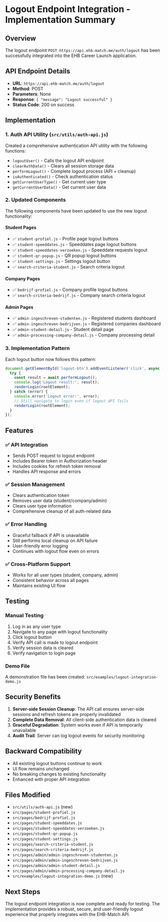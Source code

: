# Logout Endpoint Integration - Implementation Summary

## Overview

The logout endpoint `POST https://api.ehb-match.me/auth/logout` has been successfully integrated into the EHB Career Launch application.

## API Endpoint Details

- **URL**: `https://api.ehb-match.me/auth/logout`
- **Method**: POST
- **Parameters**: None
- **Response**: `{ "message": "Logout successful" }`
- **Status Code**: 200 on success

## Implementation

### 1. Auth API Utility (`src/utils/auth-api.js`)

Created a comprehensive authentication API utility with the following functions:

- `logoutUser()` - Calls the logout API endpoint
- `clearAuthData()` - Clears all session storage data
- `performLogout()` - Complete logout process (API + cleanup)
- `isAuthenticated()` - Check authentication status
- `getCurrentUserType()` - Get current user type
- `getCurrentUserData()` - Get current user data

### 2. Updated Components

The following components have been updated to use the new logout functionality:

#### Student Pages

- ✅ `student-profiel.js` - Profile page logout buttons
- ✅ `student-speeddates.js` - Speeddates page logout buttons
- ✅ `student-speeddates-verzoeken.js` - Speeddate requests logout
- ✅ `student-qr-popup.js` - QR popup logout buttons
- ✅ `student-settings.js` - Settings logout button
- ✅ `search-criteria-student.js` - Search criteria logout

#### Company Pages

- ✅ `bedrijf-profiel.js` - Company profile logout buttons
- ✅ `search-criteria-bedrijf.js` - Company search criteria logout

#### Admin Pages

- ✅ `admin-ingeschreven-studenten.js` - Registered students dashboard
- ✅ `admin-ingeschreven-bedrijven.js` - Registered companies dashboard
- ✅ `admin-student-detail.js` - Student detail page
- ✅ `admin-processing-company-detail.js` - Company processing detail

### 3. Implementation Pattern

Each logout button now follows this pattern:

```javascript
document.getElementById('logout-btn').addEventListener('click', async () => {
  try {
    const result = await performLogout();
    console.log('Logout result:', result);
    renderLogin(rootElement);
  } catch (error) {
    console.error('Logout error:', error);
    // Still navigate to login even if logout API fails
    renderLogin(rootElement);
  }
});
```

## Features

### ✅ API Integration

- Sends POST request to logout endpoint
- Includes Bearer token in Authorization header
- Includes cookies for refresh token removal
- Handles API response and errors

### ✅ Session Management

- Clears authentication token
- Removes user data (student/company/admin)
- Clears user type information
- Comprehensive cleanup of all auth-related data

### ✅ Error Handling

- Graceful fallback if API is unavailable
- Still performs local cleanup on API failure
- User-friendly error logging
- Continues with logout flow even on errors

### ✅ Cross-Platform Support

- Works for all user types (student, company, admin)
- Consistent behavior across all pages
- Maintains existing UI flow

## Testing

### Manual Testing

1. Log in as any user type
2. Navigate to any page with logout functionality
3. Click logout button
4. Verify API call is made to logout endpoint
5. Verify session data is cleared
6. Verify navigation to login page

### Demo File

A demonstration file has been created: `src/examples/logout-integration-demo.js`

## Security Benefits

1. **Server-side Session Cleanup**: The API call ensures server-side sessions and refresh tokens are properly invalidated
2. **Complete Data Removal**: All client-side authentication data is cleared
3. **Graceful Degradation**: System works even if API is temporarily unavailable
4. **Audit Trail**: Server can log logout events for security monitoring

## Backward Compatibility

- All existing logout buttons continue to work
- UI flow remains unchanged
- No breaking changes to existing functionality
- Enhanced with proper API integration

## Files Modified

- `src/utils/auth-api.js` (new)
- `src/pages/student-profiel.js`
- `src/pages/bedrijf-profiel.js`
- `src/pages/student-speeddates.js`
- `src/pages/student-speeddates-verzoeken.js`
- `src/pages/student-qr-popup.js`
- `src/pages/student-settings.js`
- `src/pages/search-criteria-student.js`
- `src/pages/search-criteria-bedrijf.js`
- `src/pages/admin/admin-ingeschreven-studenten.js`
- `src/pages/admin/admin-ingeschreven-bedrijven.js`
- `src/pages/admin/admin-student-detail.js`
- `src/pages/admin/admin-processing-company-detail.js`
- `src/examples/logout-integration-demo.js` (new)

## Next Steps

The logout endpoint integration is now complete and ready for testing. The implementation provides a robust, secure, and user-friendly logout experience that properly integrates with the EHB-Match API.
